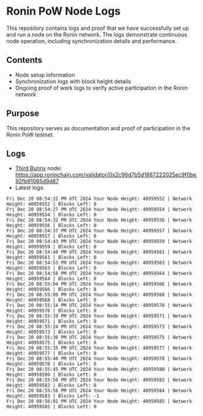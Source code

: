 # Ronin PoW Node Logs

This repository contains logs and proof that we have successfully set up and run a node on the Ronin network. The logs demonstrate continuous node operation, including synchronization details and performance.

## Contents

- Node setup information
- Synchronization logs with block height details
- Ongoing proof of work logs to verify active participation in the Ronin network

## Purpose

This repository serves as documentation and proof of participation in the Ronin PoW testnet.

## Logs

- [Third Bunny](https://thirdbunny.xyz/) node: https://app.roninchain.com/validator/0x2c96d7b5d1887222025ec9f0be92fb91065d9d87
- Latest logs:
```
Fri Dec 20 08:54:22 PM UTC 2024 Your Node Height: 40959552 | Network Height: 40959552 | Blocks Left: 0
Fri Dec 20 08:54:27 PM UTC 2024 Your Node Height: 40959554 | Network Height: 40959554 | Blocks Left: 0
Fri Dec 20 08:54:32 PM UTC 2024 Your Node Height: 40959556 | Network Height: 40959556 | Blocks Left: 0
Fri Dec 20 08:54:37 PM UTC 2024 Your Node Height: 40959557 | Network Height: 40959557 | Blocks Left: 0
Fri Dec 20 08:54:43 PM UTC 2024 Your Node Height: 40959559 | Network Height: 40959559 | Blocks Left: 0
Fri Dec 20 08:54:48 PM UTC 2024 Your Node Height: 40959561 | Network Height: 40959561 | Blocks Left: 0
Fri Dec 20 08:54:53 PM UTC 2024 Your Node Height: 40959563 | Network Height: 40959563 | Blocks Left: 0
Fri Dec 20 08:54:58 PM UTC 2024 Your Node Height: 40959564 | Network Height: 40959564 | Blocks Left: 0
Fri Dec 20 08:55:04 PM UTC 2024 Your Node Height: 40959566 | Network Height: 40959566 | Blocks Left: 0
Fri Dec 20 08:55:09 PM UTC 2024 Your Node Height: 40959568 | Network Height: 40959568 | Blocks Left: 0
Fri Dec 20 08:55:14 PM UTC 2024 Your Node Height: 40959570 | Network Height: 40959570 | Blocks Left: 0
Fri Dec 20 08:55:19 PM UTC 2024 Your Node Height: 40959571 | Network Height: 40959571 | Blocks Left: 0
Fri Dec 20 08:55:24 PM UTC 2024 Your Node Height: 40959573 | Network Height: 40959573 | Blocks Left: 0
Fri Dec 20 08:55:30 PM UTC 2024 Your Node Height: 40959575 | Network Height: 40959575 | Blocks Left: 0
Fri Dec 20 08:55:35 PM UTC 2024 Your Node Height: 40959577 | Network Height: 40959577 | Blocks Left: 0
Fri Dec 20 08:55:40 PM UTC 2024 Your Node Height: 40959578 | Network Height: 40959578 | Blocks Left: 0
Fri Dec 20 08:55:45 PM UTC 2024 Your Node Height: 40959580 | Network Height: 40959580 | Blocks Left: 0
Fri Dec 20 08:55:50 PM UTC 2024 Your Node Height: 40959582 | Network Height: 40959582 | Blocks Left: 0
Fri Dec 20 08:55:56 PM UTC 2024 Your Node Height: 40959584 | Network Height: 40959583 | Blocks Left: -1
Fri Dec 20 08:56:01 PM UTC 2024 Your Node Height: 40959585 | Network Height: 40959585 | Blocks Left: 0
```
